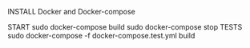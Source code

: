 INSTALL Docker and Docker-compose

START
sudo docker-compose build
sudo docker-compose stop
TESTS
sudo docker-compose -f docker-compose.test.yml build

